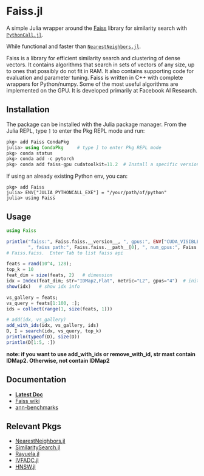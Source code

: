 # Faiss.jl

A simple Julia wrapper around the [Faiss](https://github.com/facebookresearch/Faiss) library for similarity search with [`PythonCall.jl`](https://github.com/cjdoris/PythonCall.jl).

While functional and faster than [`NearestNeighbors.jl`](https://github.com/KristofferC/NearestNeighbors.jl).

Faiss is a library for efficient similarity search and clustering of dense vectors. It contains algorithms that search in sets of vectors of any size, up to ones that possibly do not fit in RAM. It also contains supporting code for evaluation and parameter tuning. Faiss is written in C++ with complete wrappers for Python/numpy. Some of the most useful algorithms are implemented on the GPU. It is developed primarily at Facebook AI Research.


## Installation
The package can be installed with the Julia package manager.
From the Julia REPL, type `]` to enter the Pkg REPL mode and run:

```julia
pkg> add Faiss CondaPkg
julia> using CondaPkg     # type ] to enter Pkg REPL mode
pkg> conda status
pkg> conda add -c pytorch
pkg> conda add faiss-gpu cudatoolkit=11.2  # Install a specific version of faiss based on your need.
```

If using an already existing Python env, you can:
```
pkg> add Faiss
julia> ENV["JULIA_PYTHONCALL_EXE"] = "/your/path/of/python"
julia> using Faiss
```

## Usage
```julia
using Faiss

println("faiss:", Faiss.faiss.__version__, ", gpus:", ENV["CUDA_VISIBLE_DEVICES"], 
        ", faiss path:", Faiss.faiss.__path__[0], ", num_gpus:", Faiss.faiss.get_num_gpus())
# Faiss.faiss.  Enter Tab to list faiss api

feats = rand(10^4, 128);
top_k = 10
feat_dim = size(feats, 2)   # dimension
idx = Index(feat_dim; str="IDMap2,Flat", metric="L2", gpus="4")  # init Faiss Index
show(idx)   # show idx info

vs_gallery = feats;
vs_query = feats[1:100, :];
ids = collect(range(1, size(feats, 1)))

# add(idx, vs_gallery)
add_with_ids(idx, vs_gallery, ids)
D, I = search(idx, vs_query, top_k) 
println(typeof(D), size(D))
println(D[1:5, :])
```
**note: if you want to use add_with_ids or remove_with_id, str mast contain IDMap2. Otherwise, not contain IDMap2** 

## Documentation
- [**Latest Doc**](https://zsz00.github.io/Faiss.jl/dev)
- [Faiss wiki](https://github.com/facebookresearch/faiss/wiki)
- [ann-benchmarks](http://ann-benchmarks.com/)

## Relevant Pkgs
- [NearestNeighbors.jl](https://github.com/KristofferC/NearestNeighbors.jl)
- [SimilaritySearch.jl](https://github.com/sadit/SimilaritySearch.jl)
- [Rayuela.jl](https://github.com/una-dinosauria/Rayuela.jl)
- [IVFADC.jl](https://github.com/JuliaNeighbors/IVFADC.jl)
- [HNSW.jl](https://github.com/JuliaNeighbors/HNSW.jl)
